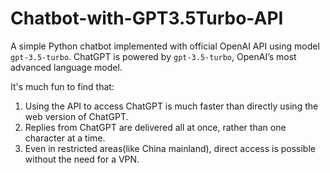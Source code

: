 # Chatbot-with-GPT3.5Turbo-API
A simple Python chatbot implemented with official OpenAI API using model `gpt-3.5-turbo`. ChatGPT is powered by `gpt-3.5-turbo`, OpenAI’s most advanced language model.

It's much fun to find that:

1. Using the API to access ChatGPT is much faster than directly using the web version of ChatGPT.
2. Replies from ChatGPT are delivered all at once, rather than one character at a time.
3. Even in restricted areas(like China mainland), direct access is possible without the need for a VPN.
